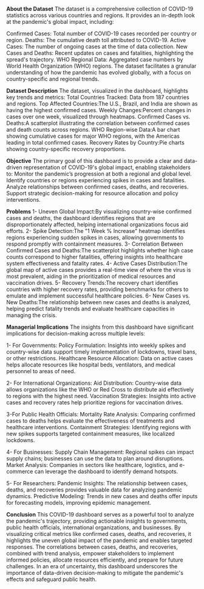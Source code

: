 **About the Dataset**
The dataset is a comprehensive collection of COVID-19 statistics across various countries and regions. It provides an in-depth look at the pandemic's global impact, including:

Confirmed Cases: Total number of COVID-19 cases recorded per country or region.
Deaths: The cumulative death toll attributed to COVID-19.
Active Cases: The number of ongoing cases at the time of data collection.
New Cases and Deaths: Recent updates on cases and fatalities, highlighting the spread's trajectory.
WHO Regional Data: Aggregated case numbers by World Health Organization (WHO) regions.
The dataset facilitates a granular understanding of how the pandemic has evolved globally, with a focus on country-specific and regional trends.

**Dataset Description**
The dataset, visualized in the dashboard, highlights key trends and metrics:
Total Countries Tracked: Data from 187 countries and regions.
Top Affected Countries:The U.S., Brazil, and India are shown as having the highest confirmed cases.
Weekly Changes:Percent changes in cases over one week, visualized through heatmaps.
Confirmed Cases vs. Deaths:A scatterplot illustrating the correlation between confirmed cases and death counts across regions.
WHO Region-wise Data:A bar chart showing cumulative cases for major WHO regions, with the Americas leading in total confirmed cases.
Recovery Rates by Country:Pie charts showing country-specific recovery proportions.

**Objective**
The primary goal of this dashboard is to provide a clear and data-driven representation of COVID-19's global impact, enabling stakeholders to:
Monitor the pandemic’s progression at both a regional and global level.
Identify countries or regions experiencing spikes in cases and fatalities.
Analyze relationships between confirmed cases, deaths, and recoveries.
Support strategic decision-making for resource allocation and policy interventions.

**Problems**
1- Uneven Global Impact:By visualizing country-wise confirmed cases and deaths, the dashboard identifies regions that are disproportionately affected, helping international organizations focus aid efforts.
2- Spike Detection:The "1 Week % Increase" heatmap identifies regions experiencing sudden spikes in cases, allowing governments to respond promptly with containment measures.
3- Correlation Between Confirmed Cases and Deaths:The scatterplot highlights whether high case counts correspond to higher fatalities, offering insights into healthcare system effectiveness and fatality rates.
4- Active Cases Distribution:The global map of active cases provides a real-time view of where the virus is most prevalent, aiding in the prioritization of medical resources and vaccination drives.
5- Recovery Trends:The recovery chart identifies countries with higher recovery rates, providing benchmarks for others to emulate and implement successful healthcare policies.
6- New Cases vs. New Deaths:The relationship between new cases and deaths is analyzed, helping predict fatality trends and evaluate healthcare capacities in managing the crisis.

**Managerial Implications**
The insights from this dashboard have significant implications for decision-making across multiple levels:

1- For Governments:
Policy Formulation: Insights into weekly spikes and country-wise data support timely implementation of lockdowns, travel bans, or other restrictions.
Healthcare Resource Allocation: Data on active cases helps allocate resources like hospital beds, ventilators, and medical personnel to areas of need.

2- For International Organizations:
Aid Distribution: Country-wise data allows organizations like the WHO or Red Cross to distribute aid effectively to regions with the highest need.
Vaccination Strategies: Insights into active cases and recovery rates help prioritize regions for vaccination drives.

3-For Public Health Officials:
Mortality Rate Analysis: Comparing confirmed cases to deaths helps evaluate the effectiveness of treatments and healthcare interventions.
Containment Strategies: Identifying regions with new spikes supports targeted containment measures, like localized lockdowns.

4- For Businesses:
Supply Chain Management: Regional spikes can impact supply chains; businesses can use the data to plan around disruptions.
Market Analysis: Companies in sectors like healthcare, logistics, and e-commerce can leverage the dashboard to identify demand hotspots.

5- For Researchers:
Pandemic Insights: The relationship between cases, deaths, and recoveries provides valuable data for analyzing pandemic dynamics.
Predictive Modeling: Trends in new cases and deaths offer inputs for forecasting models, improving epidemic management.

**Conclusion**
This COVID-19 dashboard serves as a powerful tool to analyze the pandemic's trajectory, providing actionable insights to governments, public health officials, international organizations, and businesses. By visualizing critical metrics like confirmed cases, deaths, and recoveries, it highlights the uneven global impact of the pandemic and enables targeted responses.
The correlations between cases, deaths, and recoveries, combined with trend analysis, empower stakeholders to implement informed policies, allocate resources efficiently, and prepare for future challenges. In an era of uncertainty, this dashboard underscores the importance of data-driven decision-making to mitigate the pandemic's effects and safeguard public health.
